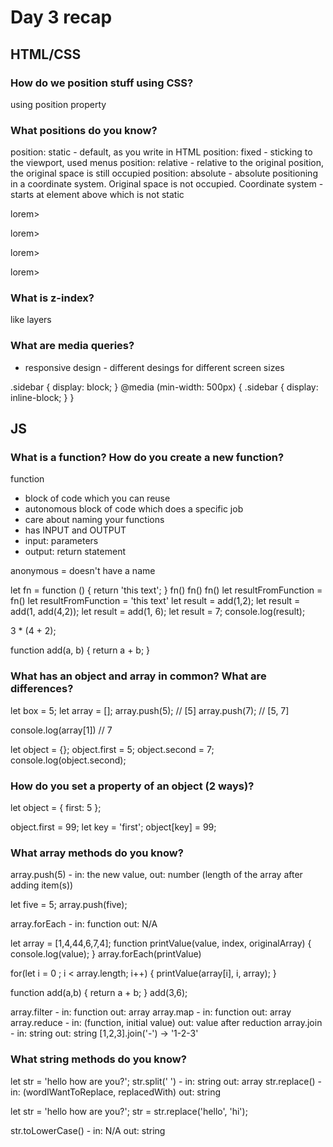 # Day 3 recap

## HTML/CSS

### How do we position stuff using CSS?

using position property

















### What positions do you know?

position: static - default, as you write in HTML
position: fixed - sticking to the viewport, used menus
position: relative - relative to the original position, the original space is still occupied
position: absolute - absolute positioning in a coordinate system. Original space is not occupied. Coordinate system - starts at element above which is not static

<div>
  <div class="sidebar">
  </div>
  <div class="content">
    <p>lorem></p>
    <p>lorem></p>
    <p>lorem></p>
    <p>lorem></p>
  </div>
</div>














### What is z-index?

like layers










### What are media queries?

- responsive design - different desings for different screen sizes


.sidebar {
  display: block;
}
@media (min-width: 500px) {
  .sidebar {
    display: inline-block;
  }
}











## JS

### What is a function? How do you create a new function?

function
- block of code which you can reuse
- autonomous block of code which does a specific job
- care about naming your functions
- has INPUT and OUTPUT
- input: parameters
- output: return statement

anonymous = doesn't have a name

let fn = function () {
  return 'this text';
}
fn()
fn()
fn()
let resultFromFunction = fn()
let resultFromFunction = 'this text'
let result = add(1,2);
let result = add(1, add(4,2));
let result = add(1, 6);
let result = 7;
console.log(result);



3 * (4 + 2);

function add(a, b) {
  return a + b;
}











### What has an object and array in common? What are differences?

let box = 5;
let array = [];
array.push(5);  // [5]
array.push(7);  // [5, 7]

console.log(array[1])   // 7

let object = {};
object.first = 5;
object.second = 7;
console.log(object.second);







### How do you set a property of an object (2 ways)?

let object = {
  first: 5
};

object.first = 99;
let key = 'first';
object[key] = 99;

### What array methods do you know?

array.push(5) - in: the new value, out: number (length of the array after adding item(s))

let five = 5;
array.push(five);


array.forEach - in: function out: N/A

let array = [1,4,44,6,7,4];
function printValue(value, index, originalArray) {
  console.log(value);
}
array.forEach(printValue)

for(let i = 0 ; i < array.length; i++) {
  printValue(array[i], i, array);
}



function add(a,b) {
  return a + b;
}
add(3,6);




array.filter - in: function out: array
array.map - in: function out: array
array.reduce - in: (function, initial value) out: value after reduction
array.join - in: string out: string
[1,2,3].join('-') -> '1-2-3'













### What string methods do you know?

let str = 'hello how are you?';
str.split(' ') - in: string out: array
str.replace() - in: (wordIWantToReplace, replacedWith) out: string

let str = 'hello how are you?';
str = str.replace('hello', 'hi');

str.toLowerCase() - in: N/A out: string
